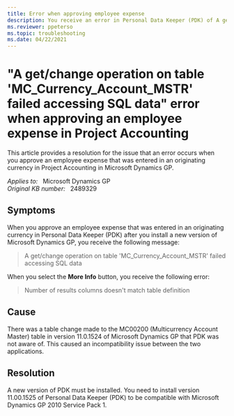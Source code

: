 ```yaml
---
title: Error when approving employee expense
description: You receive an error in Personal Data Keeper (PDK) of A get/change operation on table 'MC_Currency_Account_MSTR' failed accessing SQL data when you attempt to approve an employee expense.
ms.reviewer: ppeterso
ms.topic: troubleshooting
ms.date: 04/22/2021
---
```

# "A get/change operation on table 'MC_Currency_Account_MSTR' failed accessing SQL data" error when approving an employee expense in Project Accounting

This article provides a resolution for the issue that an error occurs when you approve an employee expense that was entered in an originating currency in Project Accounting in Microsoft Dynamics GP.

_Applies to:_ &nbsp; Microsoft Dynamics GP  
_Original KB number:_ &nbsp; 2489329

## Symptoms

When you approve an employee expense that was entered in an originating currency in Personal Data Keeper (PDK) after you install a new version of Microsoft Dynamics GP, you receive the following message:

> A get/change operation on table 'MC_Currency_Account_MSTR' failed accessing SQL data

When you select the **More Info** button, you receive the following error:

> Number of results columns doesn't match table definition

## Cause

There was a table change made to the MC00200 (Multicurrency Account Master) table in version 11.0.1524 of Microsoft Dynamics GP that PDK was not aware of. This caused an incompatibility issue between the two applications.

## Resolution

A new version of PDK must be installed. You need to install version 11.00.1525 of Personal Data Keeper (PDK) to be compatible with Microsoft Dynamics GP 2010 Service Pack 1.
